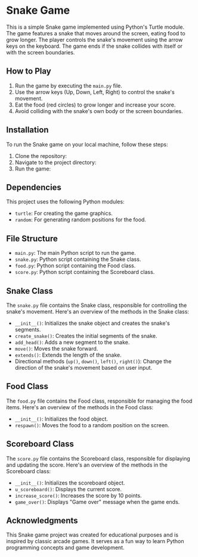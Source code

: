 # Snake Game

This is a simple Snake game implemented using Python's Turtle module. The game features a snake that moves around the screen, eating food to grow longer. The player controls the snake's movement using the arrow keys on the keyboard. The game ends if the snake collides with itself or with the screen boundaries.

## How to Play

1. Run the game by executing the `main.py` file.
2. Use the arrow keys (Up, Down, Left, Right) to control the snake's movement.
3. Eat the food (red circles) to grow longer and increase your score.
4. Avoid colliding with the snake's own body or the screen boundaries.

## Installation

To run the Snake game on your local machine, follow these steps:

1. Clone the repository:
2. Navigate to the project directory:
3. Run the game:

## Dependencies

This project uses the following Python modules:

- `turtle`: For creating the game graphics.
- `random`: For generating random positions for the food.

## File Structure

- `main.py`: The main Python script to run the game.
- `snake.py`: Python script containing the Snake class.
- `food.py`: Python script containing the Food class.
- `score.py`: Python script containing the Scoreboard class.

## Snake Class

The `snake.py` file contains the Snake class, responsible for controlling the snake's movement. Here's an overview of the methods in the Snake class:

- `__init__()`: Initializes the snake object and creates the snake's segments.
- `create_snake()`: Creates the initial segments of the snake.
- `add_head()`: Adds a new segment to the snake.
- `move()`: Moves the snake forward.
- `extends()`: Extends the length of the snake.
- Directional methods (`up()`, `down()`, `left()`, `right()`): Change the direction of the snake's movement based on user input.

## Food Class

The `food.py` file contains the Food class, responsible for managing the food items. Here's an overview of the methods in the Food class:

- `__init__()`: Initializes the food object.
- `respawn()`: Moves the food to a random position on the screen.

## Scoreboard Class

The `score.py` file contains the Scoreboard class, responsible for displaying and updating the score. Here's an overview of the methods in the Scoreboard class:

- `__init__()`: Initializes the scoreboard object.
- `u_scoreboard()`: Displays the current score.
- `increase_score()`: Increases the score by 10 points.
- `game_over()`: Displays "Game over" message when the game ends.

## Acknowledgments

This Snake game project was created for educational purposes and is inspired by classic arcade games. It serves as a fun way to learn Python programming concepts and game development.





